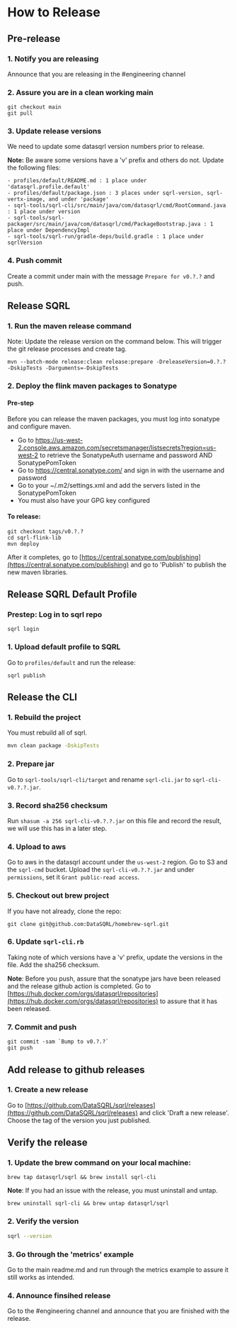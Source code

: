 # How to Release

## Pre-release
### 1. Notify you are releasing
Announce that you are releasing in the #engineering channel

### 2. Assure you are in a clean working main
```
git checkout main
git pull
```

### 3. Update release versions
We need to update some datasqrl version numbers prior to release.

**Note:**  Be aware some versions have a 'v' prefix and others do not.
Update the following files:
```
- profiles/default/README.md : 1 place under 'datasqrl.profile.default'
- profiles/default/package.json : 3 places under sqrl-version, sqrl-vertx-image, and under 'package'
- sqrl-tools/sqrl-cli/src/main/java/com/datasqrl/cmd/RootCommand.java : 1 place under version
- sqrl-tools/sqrl-packager/src/main/java/com/datasqrl/cmd/PackageBootstrap.java : 1 place under DependencyImpl
- sqrl-tools/sqrl-run/gradle-deps/build.gradle : 1 place under sqrlVersion
```

### 4. Push commit
Create a commit under main with the message `Prepare for v0.?.?` and push.

## Release SQRL
### 1. Run the maven release command
Note: Update the release version on the command below. This will trigger the git release processes and create tag.

`
mvn --batch-mode release:clean release:prepare -DreleaseVersion=0.?.? -DskipTests -Darguments=-DskipTests
`

### 2. Deploy the flink maven packages to Sonatype

#### Pre-step

Before you can release the maven packages, you must log into sonatype and configure maven.
- Go to https://us-west-2.console.aws.amazon.com/secretsmanager/listsecrets?region=us-west-2 to retrieve the SonatypeAuth username and password AND SonatypePomToken
- Go to https://central.sonatype.com/ and sign in with the username and password
- Go to your ~/.m2/settings.xml and add the servers listed in the SonatypePomToken
- You must also have your GPG key configured

#### To release:
```
git checkout tags/v0.?.?
cd sqrl-flink-lib
mvn deploy  
```

After it completes, go to [https://central.sonatype.com/publishing](https://central.sonatype.com/publishing) and go to 'Publish' to publish the new maven libraries.

## Release SQRL Default Profile
### Prestep: Log in to sqrl repo
```
sqrl login
```

### 1. Upload default profile to SQRL
Go to `profiles/default` and run the release:
```
sqrl publish
```

## Release the CLI
### 1. Rebuild the project
You must rebuild all of sqrl.
```bash
mvn clean package -DskipTests
```

### 2. Prepare jar
Go to `sqrl-tools/sqrl-cli/target` and rename `sqrl-cli.jar` to `sqrl-cli-v0.?.?.jar`.

### 3. Record sha256 checksum
Run `shasum -a 256 sqrl-cli-v0.?.?.jar` on this file and record the result, we will use this has in a later step.

### 4. Upload to aws
Go to aws in the datasqrl account under the `us-west-2` region. Go to S3 and the `sqrl-cmd` bucket. Upload the `sqrl-cli-v0.?.?.jar` and under `permissions`, set it `Grant public-read access`.

### 5. Checkout out brew project
If you have not already, clone the repo:
```
git clone git@github.com:DataSQRL/homebrew-sqrl.git
```
### 6. Update `sqrl-cli.rb`
Taking note of which versions have a 'v' prefix, update the versions in the file. Add the sha256 checksum. 

**Note**: Before you push, assure that the sonatype jars have been released and the release github action is completed. Go to [https://hub.docker.com/orgs/datasqrl/repositories](https://hub.docker.com/orgs/datasqrl/repositories) to assure that it has been released.

### 7. Commit and push
```
git commit -sam `Bump to v0.?.?`
git push
```

## Add release to github releases
### 1. Create a new release
Go to [https://github.com/DataSQRL/sqrl/releases](https://github.com/DataSQRL/sqrl/releases) and click 'Draft a new release'. Choose the tag of the version you just published.

## Verify the release
### 1. Update the brew command on your local machine:
```
brew tap datasqrl/sqrl && brew install sqrl-cli
```

**Note**: If you had an issue with the release, you must uninstall and untap.
```
brew uninstall sqrl-cli && brew untap datasqrl/sqrl
```

### 2. Verify the version
```bash
sqrl --version 
```

### 3. Go through the 'metrics' example
Go to the main readme.md and run through the metrics example to assure it still works as intended.

### 4. Announce finsihed release
Go to the #engineering channel and announce that you are finished with the release.
